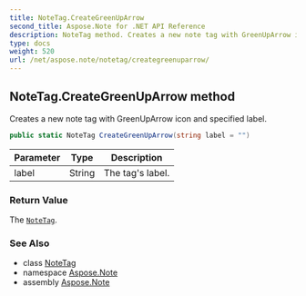 ```yaml
---
title: NoteTag.CreateGreenUpArrow
second_title: Aspose.Note for .NET API Reference
description: NoteTag method. Creates a new note tag with GreenUpArrow icon and specified label
type: docs
weight: 520
url: /net/aspose.note/notetag/creategreenuparrow/
---
```

## NoteTag.CreateGreenUpArrow method

Creates a new note tag with GreenUpArrow icon and specified label.

```csharp
public static NoteTag CreateGreenUpArrow(string label = "")
```

| Parameter | Type | Description |
| --- | --- | --- |
| label | String | The tag's label. |

### Return Value

The [`NoteTag`](../).

### See Also

* class [NoteTag](../)
* namespace [Aspose.Note](../../notetag/)
* assembly [Aspose.Note](../../../)


